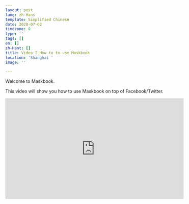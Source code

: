 ```yaml
---
layout: post
lang: zh-Hans
template: Simplified Chinese
date: 2020-07-02
timezone: 8
type: ''
tags: []
en: []
zh-Hant: []
title: Video I How to to use Maskbook
location: 'Shanghai '
image: ''

---
```

Welcome to Maskbook. 

This video will show you how to use Maskbook on top of Facebook/Twitter.

<iframe width="560" height="315" src="https://www.youtube.com/embed/eaWFJBkImU0" frameborder="0" allow="accelerometer; autoplay; encrypted-media; gyroscope; picture-in-picture" allowfullscreen></iframe>